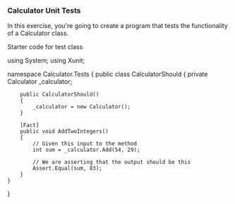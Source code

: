 ### Calculator Unit Tests

In this exercise, you're going to create a program that tests the functionality of a Calculator class.

Starter code for test class

using System;
using Xunit;

namespace Calculator.Tests
{
    public class CalculatorShould
    {
        private Calculator _calculator;

        public CalculatorShould()
        {
            _calculator = new Calculator();
        }

        [Fact]
        public void AddTwoIntegers()
        {
            // Given this input to the method
            int sum = _calculator.Add(54, 29);

            // We are asserting that the output should be this
            Assert.Equal(sum, 83);
        }
    }
}